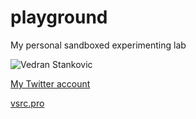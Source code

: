 # playground
My personal sandboxed experimenting lab

![Vedran Stankovic](https://avatars0.githubusercontent.com/u/2324462?v=3&s=150 "Vedran Stankovic")

[My Twitter account](https://twitter.com/vedran_s)

[vsrc.pro](http://www.vsrc.pro/)

